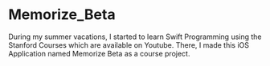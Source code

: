 # Memorize_Beta
During my summer vacations, I started to learn Swift Programming using the Stanford Courses which are available on Youtube. There, I made this iOS Application named Memorize Beta as a course project.
